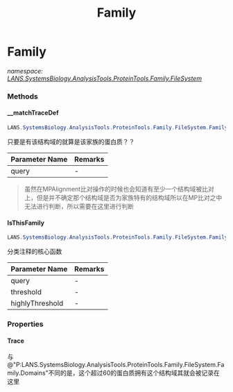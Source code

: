 ﻿---
title: Family
---

# Family
_namespace: [LANS.SystemsBiology.AnalysisTools.ProteinTools.Family.FileSystem](N-LANS.SystemsBiology.AnalysisTools.ProteinTools.Family.FileSystem.html)_



### Methods

#### __matchTraceDef
```csharp
LANS.SystemsBiology.AnalysisTools.ProteinTools.Family.FileSystem.Family.__matchTraceDef(LANS.SystemsBiology.AnalysisTools.ProteinTools.Sanger.Pfam.PfamString.PfamString)
```
只要是有该结构域的就算是该家族的蛋白质？？

|Parameter Name|Remarks|
|--------------|-------|
|query|-|

> 
>  虽然在MPAlignment比对操作的时候也会知道有至少一个结构域被比对上，但是并不确定那个结构域是否为家族特有的结构域所以在MP比对之中无法进行判断，所以需要在这里进行判断
>  

#### IsThisFamily
```csharp
LANS.SystemsBiology.AnalysisTools.ProteinTools.Family.FileSystem.Family.IsThisFamily(LANS.SystemsBiology.AnalysisTools.ProteinTools.Sanger.Pfam.PfamString.PfamString,System.Double,System.Double,System.Int32,System.Boolean)
```
分类注释的核心函数

|Parameter Name|Remarks|
|--------------|-------|
|query|-|
|threshold|-|
|highlyThreshold|-|




### Properties

#### Trace
与@"P:LANS.SystemsBiology.AnalysisTools.ProteinTools.Family.FileSystem.Family.Domains"不同的是，这个超过60的蛋白质拥有这个结构域其就会被记录在这里

